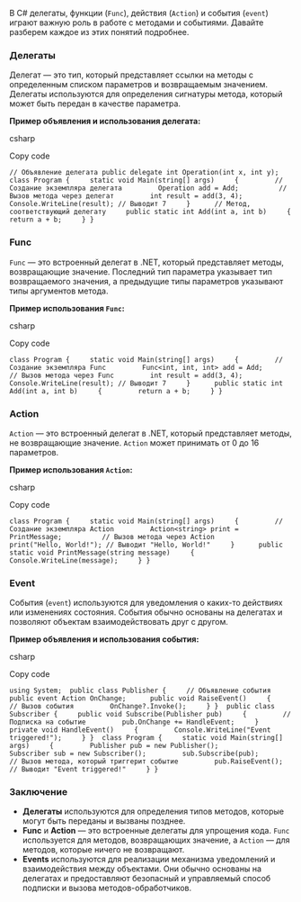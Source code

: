 В C# делегаты, функции (`Func`), действия (`Action`) и события (`event`) играют важную роль в работе с методами и событиями. Давайте разберем каждое из этих понятий подробнее.

### Делегаты

Делегат — это тип, который представляет ссылки на методы с определенным списком параметров и возвращаемым значением. Делегаты используются для определения сигнатуры метода, который может быть передан в качестве параметра.

**Пример объявления и использования делегата:**

csharp

Copy code

`// Объявление делегата public delegate int Operation(int x, int y);  class Program {     static void Main(string[] args)     {         // Создание экземпляра делегата         Operation add = Add;          // Вызов метода через делегат         int result = add(3, 4);         Console.WriteLine(result); // Выводит 7     }      // Метод, соответствующий делегату     public static int Add(int a, int b)     {         return a + b;     } }`

### Func

`Func` — это встроенный делегат в .NET, который представляет методы, возвращающие значение. Последний тип параметра указывает тип возвращаемого значения, а предыдущие типы параметров указывают типы аргументов метода.

**Пример использования `Func`:**

csharp

Copy code

`class Program {     static void Main(string[] args)     {         // Создание экземпляра Func         Func<int, int, int> add = Add;          // Вызов метода через Func         int result = add(3, 4);         Console.WriteLine(result); // Выводит 7     }      public static int Add(int a, int b)     {         return a + b;     } }`

### Action

`Action` — это встроенный делегат в .NET, который представляет методы, не возвращающие значение. `Action` может принимать от 0 до 16 параметров.

**Пример использования `Action`:**

csharp

Copy code

`class Program {     static void Main(string[] args)     {         // Создание экземпляра Action         Action<string> print = PrintMessage;          // Вызов метода через Action         print("Hello, World!"); // Выводит "Hello, World!"     }      public static void PrintMessage(string message)     {         Console.WriteLine(message);     } }`

### Event

События (`event`) используются для уведомления о каких-то действиях или изменениях состояния. События обычно основаны на делегатах и позволяют объектам взаимодействовать друг с другом.

**Пример объявления и использования события:**

csharp

Copy code

`using System;  public class Publisher {     // Объявление события     public event Action OnChange;      public void RaiseEvent()     {         // Вызов события         OnChange?.Invoke();     } }  public class Subscriber {     public void Subscribe(Publisher pub)     {         // Подписка на событие         pub.OnChange += HandleEvent;     }      private void HandleEvent()     {         Console.WriteLine("Event triggered!");     } }  class Program {     static void Main(string[] args)     {         Publisher pub = new Publisher();         Subscriber sub = new Subscriber();         sub.Subscribe(pub);          // Вызов метода, который триггерит событие         pub.RaiseEvent(); // Выводит "Event triggered!"     } }`

### Заключение

- **Делегаты** используются для определения типов методов, которые могут быть переданы и вызваны позднее.
- **Func** и **Action** — это встроенные делегаты для упрощения кода. `Func` используется для методов, возвращающих значение, а `Action` — для методов, которые ничего не возвращают.
- **Events** используются для реализации механизма уведомлений и взаимодействия между объектами. Они обычно основаны на делегатах и предоставляют безопасный и управляемый способ подписки и вызова методов-обработчиков.